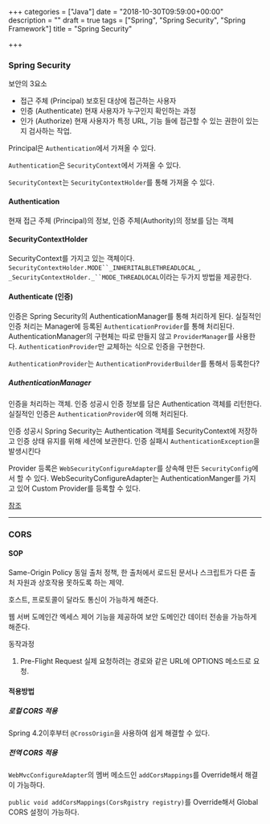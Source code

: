 +++
categories = ["Java"]
date = "2018-10-30T09:59:00+00:00"
description = ""
draft = true
tags = ["Spring", "Spring Security", "Spring Framework"]
title = "Spring Security"

+++
### Spring Security

보안의 3요소

* 접근 주체 (Principal) 보호된 대상에 접근하는 사용자
* 인증 (Authenticate) 현재 사용자가 누구인지 확인하는 과정
* 인가 (Authorize) 현재 사용자가 특정 URL, 기능 들에 접근할 수 있는 권한이 있는지 검사하는 작업.

Principal은 `Authentication`에서 가져올 수 있다.

`Authentication`은 `SecurityContext`에서 가져올 수 있다.

`SecurityContext`는 `SecurityContextHolder`를 통해 가져올 수 있다.

#### Authentication

현재 접근 주체 (Principal)의 정보, 인증 주체(Authority)의 정보를 담는 객체

#### SecurityContextHolder

SecurityContext를 가지고 있는 객체이다. `SecurityContextHolder.MODE``_INHERITALBLETHREADLOCAL_`_,_ `_SecurityContextHolder._``MODE_THREADLOCAL`이라는 두가지 방법을 제공한다.

#### Authenticate (인증)

인증은 Spring Security의 AuthenticationManager를 통해 처리하게 된다. 실질적인 인증 처리는 Manager에 등록된 `AuthenticationProvider`를 통해 처리된다. AuthenticationManager의 구현체는 따로 만들지 않고 `ProviderManager`를 사용한다. `AuthenticationProvider`만 교체하는 식으로 인증을 구현한다.

`AuthenticationProvider`는 `AuthenticationProviderBuilder`를 통해서 등록한다?

##### AuthenticationManager

인증을 처리하는 객체. 인증 성공시 인증 정보를 담은 Authentication 객체를 리턴한다. 실질적인 인증은 `AuthenticationProvider`에 의해 처리된다.

인증 성공시 Spring Security는 Authentication 객체를 SecurityContext에 저장하고 인증 상태 유지를 위해 세션에 보관한다. 인증 실패시 `AuthenticationException`을 발생시킨다

Provider 등록은 `WebSecurityConfigureAdapter`를 상속해 만든 `SecurityConfig`에서 할 수 있다. WebSecurityConfigureAdapter는 AuthenticationManger를 가지고 있어 Custom Provider를 등록할 수 있다.

[참조](https://tramyu.github.io/java/spring/spring-security/)

***

### CORS

#### SOP

Same-Origin Policy 동일 출처 정책, 한 출처에서 로드된 문서나 스크립트가 다른 출처 자원과 상호작용 못하도록 하는 제약.

호스트, 프로토콜이 달라도 통신이 가능하게 해준다.

웹 서버 도메인간 엑세스 제어 기능을 제공하여 보안 도메인간 데이터 전송을 가능하게 해준다.

동작과정

1. Pre-Flight Request 실제 요청하려는 경로와 같은 URL에 OPTIONS 메소드로 요청.

#### 적용방법

##### 로컬 CORS 적용

Spring 4.2이후부터 `@CrossOrigin`을 사용하여 쉽게 해결할 수 있다.

##### 전역 CORS 적용

`WebMvcConfigureAdapter`의 멤버 메소드인 `addCorsMappings`를 Override해서 해결이 가능하다.

`public void addCorsMappings(CorsRgistry registry)`를 Override해서 Global CORS 설정이 가능하다.